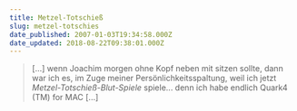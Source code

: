 ```yaml
---
title: Metzel-Totschieß
slug: metzel-totschies
date_published: 2007-01-03T19:34:58.000Z
date_updated: 2018-08-22T09:38:01.000Z
---
```


> [...] wenn Joachim morgen ohne Kopf neben mit sitzen sollte, dann war ich es, im Zuge meiner Persönlichkeitsspaltung, weil ich jetzt *Metzel-Totschieß-Blut-Spiele* spiele... denn ich habe endlich Quark4 (TM) for MAC [...]
